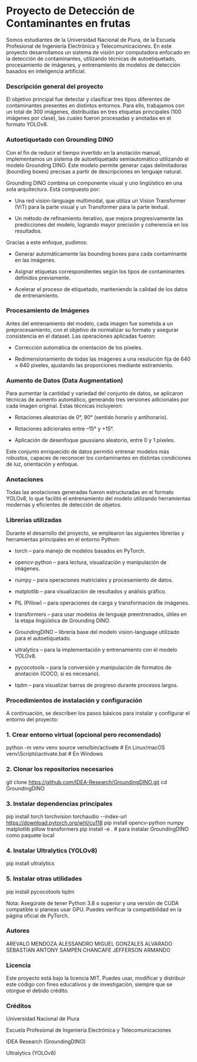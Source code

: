 # Proyecto de Detección de Contaminantes en frutas
Somos estudiantes de la Universidad Nacional de Piura, de la Escuela Profesional de Ingeniería Electrónica y Telecomunicaciones. En este proyecto desarrollamos un sistema de visión por computadora enfocado en la detección de contaminantes, utilizando técnicas de autoetiquetado, procesamiento de imágenes, y entrenamiento de modelos de detección basados en inteligencia artificial.

### Descripción general del proyecto

El objetivo principal fue detectar y clasificar tres tipos diferentes de contaminantes presentes en distintos entornos. Para ello, trabajamos con un total de 300 imágenes, distribuidas en tres etiquetas principales (100 imágenes por clase), las cuales fueron procesadas y anotadas en el formato YOLOv8.

### Autoetiquetado con Grounding DINO

Con el fin de reducir el tiempo invertido en la anotación manual, implementamos un sistema de autoetiquetado semiautomático utilizando el modelo Grounding DINO. Este modelo permite generar cajas delimitadoras (bounding boxes) precisas a partir de descripciones en lenguaje natural.

Grounding DINO combina un componente visual y uno lingüístico en una sola arquitectura. Está compuesto por:

- Una red vision-language multimodal, que utiliza un Vision Transformer (ViT) para la parte visual y un Transformer para la parte textual.

- Un método de refinamiento iterativo, que mejora progresivamente las predicciones del modelo, logrando mayor precisión y coherencia en los resultados.

Gracias a este enfoque, pudimos:

- Generar automáticamente las bounding boxes para cada contaminante en las imágenes.

- Asignar etiquetas correspondientes según los tipos de contaminantes definidos previamente.

- Acelerar el proceso de etiquetado, manteniendo la calidad de los datos de entrenamiento.

### Procesamiento de Imágenes

Antes del entrenamiento del modelo, cada imagen fue sometida a un preprocesamiento, con el objetivo de normalizar su formato y asegurar consistencia en el dataset. Las operaciones aplicadas fueron:

- Corrección automática de orientación de los píxeles.

- Redimensionamiento de todas las imágenes a una resolución fija de 640 × 640 píxeles, ajustando las proporciones mediante estiramiento.

### Aumento de Datos (Data Augmentation)

Para aumentar la cantidad y variedad del conjunto de datos, se aplicaron técnicas de aumento automático, generando tres versiones adicionales por cada imagen original. Estas técnicas incluyeron:

- Rotaciones aleatorias de 0°, 90° (sentido horario y antihorario).

- Rotaciones adicionales entre –15° y +15°.

- Aplicación de desenfoque gaussiano aleatorio, entre 0 y 1 píxeles.

Este conjunto enriquecido de datos permitió entrenar modelos más robustos, capaces de reconocer los contaminantes en distintas condiciones de luz, orientación y enfoque.

### Anotaciones

Todas las anotaciones generadas fueron estructuradas en el formato YOLOv8, lo que facilitó el entrenamiento del modelo utilizando herramientas modernas y eficientes de detección de objetos.

### Librerías utilizadas

Durante el desarrollo del proyecto, se emplearon las siguientes librerías y herramientas principales en el entorno Python:

- torch – para manejo de modelos basados en PyTorch.

- opencv-python – para lectura, visualización y manipulación de imágenes.

- numpy – para operaciones matriciales y procesamiento de datos.

- matplotlib – para visualización de resultados y análisis gráfico.

- PIL (Pillow) – para operaciones de carga y transformación de imágenes.

- transformers – para usar modelos de lenguaje preentrenados, útiles en la etapa lingüística de Grounding DINO.

- GroundingDINO – librería base del modelo vision-language utilizado para el autoetiquetado.

- ultralytics – para la implementación y entrenamiento con el modelo YOLOv8.

- pycocotools – para la conversión y manipulación de formatos de anotación (COCO, si es necesario).

- tqdm – para visualizar barras de progreso durante procesos largos.

### Procedimientos de instalación y configuración

A continuación, se describen los pasos básicos para instalar y configurar el entorno del proyecto:

### 1. Crear entorno virtual (opcional pero recomendado)

python -m venv venv
source venv/bin/activate   # En Linux/macOS
venv\Scripts\activate.bat  # En Windows

### 2. Clonar los repositorios necesarios

git clone https://github.com/IDEA-Research/GroundingDINO.git
cd GroundingDINO

### 3. Instalar dependencias principales

pip install torch torchvision torchaudio --index-url https://download.pytorch.org/whl/cu118
pip install opencv-python numpy matplotlib pillow transformers
pip install -e .  # para instalar GroundingDINO como paquete local

### 4. Instalar Ultralytics (YOLOv8)

pip install ultralytics

### 5. Instalar otras utilidades

pip install pycocotools tqdm

Nota: Asegúrate de tener Python 3.8 o superior y una versión de CUDA compatible si planeas usar GPU. Puedes verificar la compatibilidad en la página oficial de PyTorch.

### Autores

AREVALO MENDOZA ALESSANDRO MIGUEL
GONZALES ALVARADO SEBASTIAN ANTONY
SAMPEN CHANCAFE JEFFERSON ARMANDO

### Licencia

Este proyecto está bajo la licencia MIT. Puedes usar, modificar y distribuir este código con fines educativos y de investigación, siempre que se otorgue el debido crédito.

### Créditos

Universidad Nacional de Piura

Escuela Profesional de Ingeniería Electrónica y Telecomunicaciones

IDEA Research (GroundingDINO)

Ultralytics (YOLOv8)
